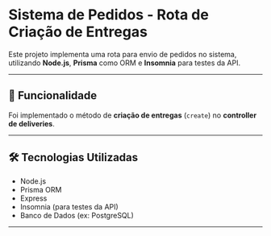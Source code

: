 # Sistema de Pedidos - Rota de Criação de Entregas

Este projeto implementa uma rota para envio de pedidos no sistema, utilizando **Node.js**, **Prisma** como ORM e **Insomnia** para testes da API.

---

## 🚀 Funcionalidade

Foi implementado o método de **criação de entregas** (`create`) no **controller de deliveries**.

---

## 🛠️ Tecnologias Utilizadas

- Node.js
- Prisma ORM
- Express
- Insomnia (para testes da API)
- Banco de Dados (ex: PostgreSQL)

---

